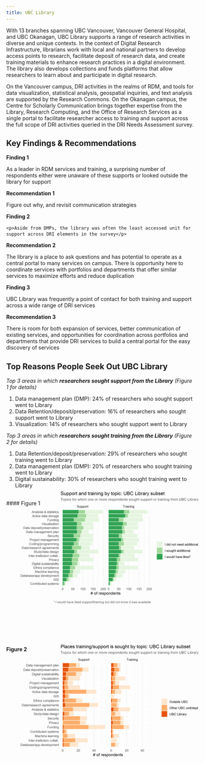 ```yaml
---
title: UBC Library
---
```


With 13 branches spanning UBC Vancouver, Vancouver General Hospital, and UBC Okanagan, UBC Library supports a range of research activities in diverse and unique contexts. In the context of Digital Research Infrastructure, librarians work with local and national partners to develop access points to research, facilitate deposit of research data, and create training materials to enhance research practices in a digital environment. The library also develops collections and funds platforms that allow researchers to learn about and participate in digital research.

On the Vancouver campus, DRI activities in the realms of RDM, and tools for data visualization, statistical analysis, geospatial inquiries, and text analysis are supported by the Research Commons. On the Okanagan campus, the Centre for Scholarly Communication brings together expertise from the Library, Research Computing, and the Office of Research Services as a single portal to facilitate researcher access to training and support across the full scope of DRI activities queried in the DRI Needs Assessment survey.

## Key Findings & Recommendations

<div class="recommendation">
  <p><b>Finding 1</b></p>

  <p>As a leader in RDM services and training, a surprising number of respondents either were unaware of these supports or looked outside the library for support</p>

  <p><b>Recommendation 1</b></p> 

  <p>Figure out why, and revisit communication strategies</p>
 </div>

<div class="recommendation">
  <p><b>Finding 2</b></p>
  
    <p>Aside from DMPs, the library was often the least accessed unit for support across DRI elements in the survey</p>

  <p><b>Recommendation 2</b></p>

  <p>The library is a place to ask questions and has potential to operate as a central portal to many services on campus. There is opportunity here to coordinate services with portfolios and departments that offer similar services to maximize efforts and reduce duplication</p>
  </div>

<div class="recommendation">
  <p><b>Finding 3</b></p>

  <p>UBC Library was frequently a point of contact for both training and support across a wide range of DRI services</p>

  <p><b>Recommendation 3</b></p>

  <p>There is room for both expansion of services, better communication of existing services, and opportunities for coordination across portfolios and  departments that provide DRI services to build a central portal for the  easy discovery of services</p>
  </div>

## Top Reasons People Seek Out UBC Library

_Top 3 areas in which **researchers sought support from the Library** (Figure 1 for details)_ 

1. Data management plan (DMP): 24% of researchers who sought support went to Library 
2. Data Retention/deposit/preservation: 16% of researchers who sought support went to Library 
3. Visualization: 14% of researchers who sought support went to Library 

_Top 3 areas in which **researchers sought training from the Library** (Figure 2 for details)_ 

1. Data Retention/deposit/preservation: 29% of researchers who sought training went to Library 
2. Data management plan (DMP): 20% of researchers who sought training went to Library 
3. Digital sustainability: 30% of researchers who sought training went to Library 

<br/>
#### Figure 1
<img style="position: relative; top: -65px; margin: 20px" alt="Need for support and training" src="graphs/UBC_Library_support-training.png">

#### Figure 2
<img style="position: relative; top: -65px; margin: 20px" alt="Places support and training are sought" src="graphs/UBC_Library_where.png">

